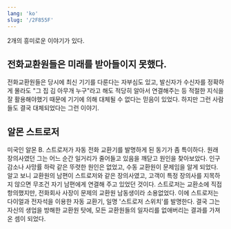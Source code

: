 ```yaml
---
lang: 'ko'
slug: '/2F855F'
---
```


2개의 흥미로운 이야기가 있다.

## 전화교환원들은 미래를 받아들이지 못했다.

전화교환원들은 당시에 최신 기기를 다룬다는 자부심도 있고,
발신자가 수신자를 정확하게 몰라도 "그 집 김 아무개 누구"라고 해도 적당히 알아서 연결해주는 등
적절한 지식을 잘 활용해야했기 때문에 기기에 의해 대체될 수 없다는 믿음이 있었다.
하지만 그런 사람들도 결국 대체되었다는 그런 이야기.

## 알몬 스트로저

미국인 알몬 B. 스트로저가 자동 전화 교환기를 발명하게 된 동기가 좀 특이하다. 원래 장의사였던 그는 어느 순간 일거리가 줄어들고 있음을 깨닫고 원인을 찾아보았다. 인구 감소나 사망률 하락 같은 뚜렷한 원인은 없었고, 수동 교환원이 문제임을 알게 되었다. 알고 보니 교환원의 남편이 스트로저와 같은 장의사였고, 고객이 특정 장의사를 지목하지 않으면 무조건 자기 남편에게 연결해 주고 있었던 것이다. 스트로저는 교환소에 직접 항의했지만, 전화회사 사장이 문제의 교환원 남동생이라 소용없었다. 이에 스트로저는 다이얼과 전자석을 이용한 자동 교환기, 일명 '스트로저 스위치'를 발명한다. 결국 그는 자신의 생업을 방해한 교환원 탓에, 모든 교환원들의 일자리를 없애버리는 결과를 가져온 셈이 되었다.
